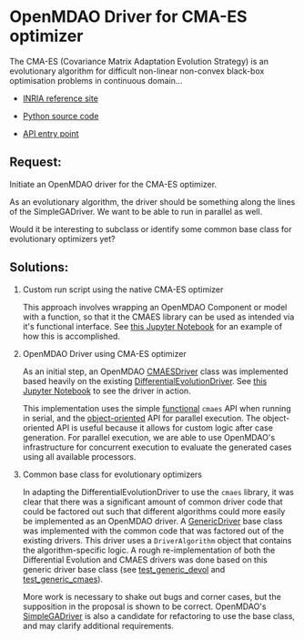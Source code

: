 # OpenMDAO Driver for CMA-ES optimizer

The CMA-ES (Covariance Matrix Adaptation Evolution Strategy) is an evolutionary algorithm for difficult non-linear non-convex black-box optimisation problems in continuous domain... 

* [INRIA reference site](http://cma.gforge.inria.fr)

* [Python source code](https://github.com/CMA-ES/pycma)  

* [API entry point](http://cma.gforge.inria.fr/apidocs-pycma/cma.html)

## Request:
Initiate an OpenMDAO driver for the CMA-ES optimizer.

As an evolutionary algorithm, the driver should be something along the lines of the SimpleGADriver. 
We want to be able to run in parallel as well. 

Would it be interesting to subclass or identify some common base class for evolutionary optimizers yet? 

## Solutions:

1. Custom run script using the native CMA-ES optimizer

    This approach involves wrapping an OpenMDAO Component or model with a function, so that it the CMAES library can be used as intended via it's functional interface. See [this Jupyter Notebook](cmaes.ipynb) for an example of how this is accomplished.

2. OpenMDAO Driver using CMA-ES optimizer

    As an initial step, an OpenMDAO [CMAESDriver](cmaes_driver.py) class was implemented based heavily on the existing [DifferentialEvolutionDriver](https://github.com/OpenMDAO/OpenMDAO/blob/master/openmdao/drivers/differential_evolution_driver.py).   See [this Jupyter Notebook](CMAESDriver.ipynb) to see the driver in action.

    This implementation uses the simple [functional](http://cma.gforge.inria.fr/apidocs-pycma/cma.evolution_strategy.html#fmin) `cmaes` API when running in serial, and the [object-oriented](http://cma.gforge.inria.fr/apidocs-pycma/cma.interfaces.OOOptimizer.html) API for parallel execution. The object-oriented API is useful because it allows for custom logic after case generation.  For parallel execution, we are able to use OpenMDAO's infrastructure for concurrent execution to evaluate the generated cases using all available processors.

3. Common base class for evolutionary optimizers

    In adapting the DifferentialEvolutionDriver to use the `cmaes` library, it was clear that there was a significant amount of common driver code that could be factored out such that different algorithms could more easily be implemented as an OpenMDAO driver.  A [GenericDriver](generic_driver.py) base class was implemented with the common code that was factored out of the existing drivers.  This driver uses a `DriverAlgorithm` object that contains the algorithm-specific logic. A rough re-implementation of both the Differential Evolution and CMAES drivers was done based on this generic driver base class (see [test_generic_devol](test/test_generic_devol_driver.py) and [test_generic_cmaes](test/test_generic_cmaes_driver.py)).

    More work is necessary to shake out bugs and corner cases, but the supposition in the proposal is shown to be correct.  OpenMDAO's [SimpleGADriver](https://github.com/OpenMDAO/OpenMDAO/blob/master/openmdao/drivers/genetic_algorithm_driver.py) is also a candidate for refactoring to use the base class, and may clarify additional requirements.
